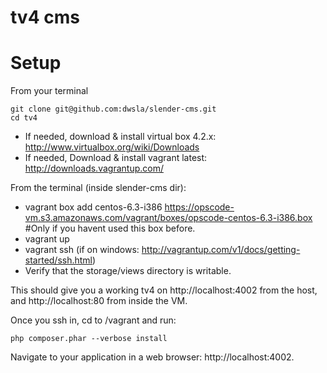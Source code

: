 tv4 cms
===

Setup
=====

From your terminal
```
git clone git@github.com:dwsla/slender-cms.git
cd tv4
```

* If needed, download & install virtual box 4.2.x: http://www.virtualbox.org/wiki/Downloads
* If needed, Download & install vagrant latest: http://downloads.vagrantup.com/

From the terminal (inside slender-cms dir):
* vagrant box add centos-6.3-i386 https://opscode-vm.s3.amazonaws.com/vagrant/boxes/opscode-centos-6.3-i386.box #Only if you havent used this box before.
* vagrant up
* vagrant ssh (if on windows: http://vagrantup.com/v1/docs/getting-started/ssh.html)
* Verify that the storage/views directory is writable.

This should give you a working tv4 on http://localhost:4002 from the host, and http://localhost:80 from inside the VM.

Once you ssh in, cd to /vagrant and run:
```
php composer.phar --verbose install
```

Navigate to your application in a web browser: http://localhost:4002.



